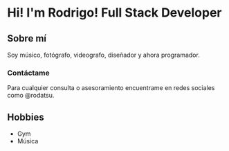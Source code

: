 # Hi! I'm Rodrigo! Full Stack Developer 

## Sobre mí
Soy músico, fotógrafo, videografo, diseñador y ahora programador.

### Contáctame
Para cualquier consulta o asesoramiento encuentrame en redes sociales como @rodatsu. 

## Hobbies
- Gym
- Música
